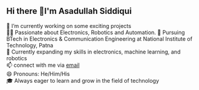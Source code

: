 ## Hi there 👋I'm Asadullah Siddiqui

🔭 I’m currently working on some exciting projects  
👨‍💻 Passionate about Electronics, Robotics and Automation.
🦾 Pursuing BTech in Electronics & Communication Engineering at National Institute of Technology, Patna  
🌱 Currently expanding my skills in electronics, machine learning, and robotics  
📫 connect with me via [email](mailto:mds.ug23.ec@nitp.ac.in)  
😄 Pronouns: He/Him/His  
🎓 Always eager to learn and grow in the field of technology  
<!--
**TechyAsad/TechyAsad** is a ✨ _special_ ✨ repository because its `README.md` (this file) appears on your GitHub profile.

Here are some ideas to get you started:

- 🔭 I’m currently working on ...
- 🌱 I’m currently learning ...
- 👯 I’m looking to collaborate on ...
- 🤔 I’m looking for help with ...
- 💬 Ask me about ...
- 📫 How to reach me: ...
- 😄 Pronouns: ...
- ⚡ Fun fact: ...
-->
